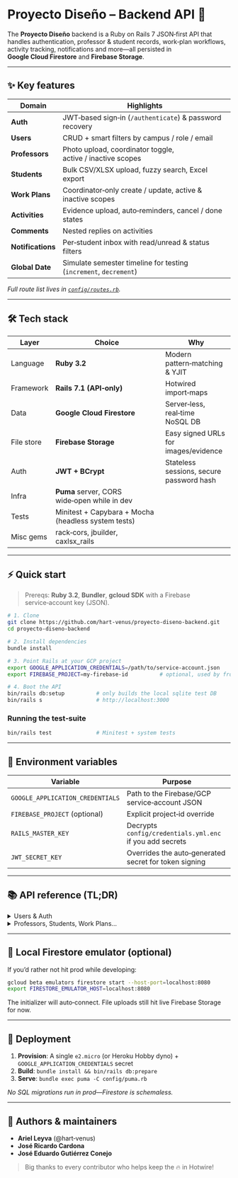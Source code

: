 # Proyecto Diseño – Backend API 🚀

The **Proyecto Diseño** backend is a Ruby on Rails 7 JSON‑first API that handles authentication, professor & student records, work‑plan workflows, activity tracking, notifications and more—all persisted in **Google Cloud Firestore** and **Firebase Storage**.

---

## ✨ Key features
| Domain | Highlights |
|--------|------------|
| **Auth** | JWT‑based sign‑in (`/authenticate`) & password recovery |
| **Users** | CRUD + smart filters by campus / role / email |
| **Professors** | Photo upload, coordinator toggle, active / inactive scopes |
| **Students** | Bulk CSV/XLSX upload, fuzzy search, Excel export |
| **Work Plans** | Coordinator‑only create / update, active & inactive scopes |
| **Activities** | Evidence upload, auto‑reminders, cancel / done states |
| **Comments** | Nested replies on activities |
| **Notifications** | Per‑student inbox with read/unread & status filters |
| **Global Date** | Simulate semester timeline for testing (`increment`, `decrement`) |

*Full route list lives in [`config/routes.rb`](config/routes.rb).*

---

## 🛠 Tech stack
| Layer | Choice | Why |
|-------|--------|-----|
| Language | **Ruby 3.2** | Modern pattern‑matching & YJIT |
| Framework | **Rails 7.1 (API‑only)** | Hotwired import‑maps |
| Data | **Google Cloud Firestore** | Server‑less, real‑time NoSQL DB |
| File store | **Firebase Storage** | Easy signed URLs for images/evidence |
| Auth | **JWT + BCrypt** | Statel­ess sessions, secure password hash |
| Infra | **Puma** server, CORS wide‑open while in dev |
| Tests | Minitest + Capybara + Mocha (headless system tests) |
| Misc gems | rack‑cors, jbuilder, caxlsx_rails |

---

## ⚡ Quick start

> Prereqs: **Ruby 3.2**, **Bundler**, **gcloud SDK** with a Firebase service‑account key (JSON).

```bash
# 1. Clone
git clone https://github.com/hart-venus/proyecto-diseno-backend.git
cd proyecto-diseno-backend

# 2. Install dependencies
bundle install

# 3. Point Rails at your GCP project
export GOOGLE_APPLICATION_CREDENTIALS=/path/to/service‑account.json
export FIREBASE_PROJECT=my‑firebase‑id          # optional, used by front‑end

# 4. Boot the API
bin/rails db:setup          # only builds the local sqlite test DB
bin/rails s                 # http://localhost:3000
```

### Running the test‑suite
```bash
bin/rails test              # Minitest + system tests
```

---

## 🔑 Environment variables

| Variable | Purpose |
|----------|---------|
| `GOOGLE_APPLICATION_CREDENTIALS` | Path to the Firebase/GCP service‑account JSON |
| `FIREBASE_PROJECT` (optional) | Explicit project‑id override |
| `RAILS_MASTER_KEY` | Decrypts `config/credentials.yml.enc` if you add secrets |
| `JWT_SECRET_KEY` | Overrides the auto‑generated secret for token signing |

---

## 📚 API reference (TL;DR)

<details>
<summary>Users & Auth</summary>

```
POST   /authenticate                       → login, returns JWT
POST   /users                              → create user
GET    /users                              → list all
GET    /users/:id                          → show one
PUT    /users/:id                          → update
DELETE /users/:id                          → destroy
```
</details>

<details>
<summary>Professors, Students, Work Plans…</summary>

See `config/routes.rb` for the full matrix—endpoints are grouped by controller and follow the same RESTful shape shown above. citeturn6view0
</details>

---

## 🧪 Local Firestore emulator (optional)

If you’d rather not hit prod while developing:

```bash
gcloud beta emulators firestore start --host-port=localhost:8080
export FIRESTORE_EMULATOR_HOST=localhost:8080
```

The initializer will auto‑connect. File uploads still hit live Firebase Storage for now.

---

## 🚀 Deployment

1. **Provision**: A single `e2.micro` (or Heroku Hobby dyno) + `GOOGLE_APPLICATION_CREDENTIALS` secret  
2. **Build**: `bundle install && bin/rails db:prepare`  
3. **Serve**: `bundle exec puma -C config/puma.rb`

_No SQL migrations run in prod—Firestore is schemaless._

---

## 👥 Authors & maintainers
- **Ariel Leyva** (@hart‑venus)  
- **José Ricardo Cardona**  
- **José Eduardo Gutiérrez Conejo**

> Big thanks to every contributor who helps keep the 🔥 in Hotwire!
